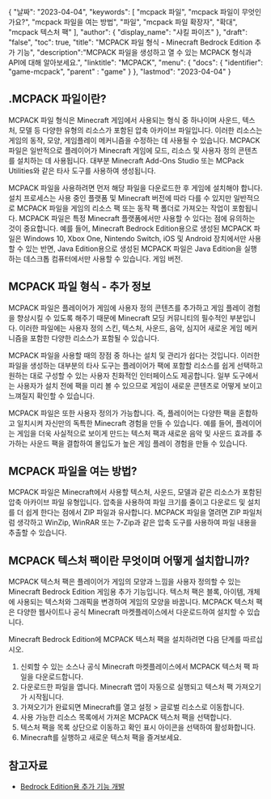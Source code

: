 {
"날짜": "2023-04-04",
  "keywords": [
"mcpack 파일",
"mcpack 파일이 무엇인가요?",
"mcpack 파일을 여는 방법",
"파일",
"mcpack 파일 확장자",
"확대",
"mcpack 텍스처 팩"
],
  "author": {
"display_name": "샤킬 파이즈"
},
"draft": "false",
"toc": true,
"title": "MCPACK 파일 형식 - Minecraft Bedrock Edition 추가 기능",
  "description":"MCPACK 파일을 생성하고 열 수 있는 MCPACK 형식과 API에 대해 알아보세요.",
"linktitle": "MCPACK",
  "menu": {
    "docs": {
      "identifier": "game-mcpack",
"parent" : "game"
}
},
"lastmod": "2023-04-04"
}

## .MCPACK 파일이란?

MCPACK 파일 형식은 Minecraft 게임에서 사용되는 형식 중 하나이며 사운드, 텍스처, 모델 등 다양한 유형의 리소스가 포함된 압축 아카이브 파일입니다. 이러한 리소스는 게임의 동작, 모양, 게임플레이 메커니즘을 수정하는 데 사용될 수 있습니다. MCPACK 파일은 일반적으로 플레이어가 Minecraft 게임에 모드, 리소스 및 사용자 정의 콘텐츠를 설치하는 데 사용됩니다. 대부분 Minecraft Add-Ons Studio 또는 MCPack Utilities와 같은 타사 도구를 사용하여 생성됩니다.

MCPACK 파일을 사용하려면 먼저 해당 파일을 다운로드한 후 게임에 설치해야 합니다. 설치 프로세스는 사용 중인 플랫폼 및 Minecraft 버전에 따라 다를 수 있지만 일반적으로 MCPACK 파일을 게임의 리소스 팩 또는 동작 팩 폴더로 가져오는 작업이 포함됩니다. MCPACK 파일은 특정 Minecraft 플랫폼에서만 사용할 수 있다는 점에 유의하는 것이 중요합니다. 예를 들어, Minecraft Bedrock Edition용으로 생성된 MCPACK 파일은 Windows 10, Xbox One, Nintendo Switch, iOS 및 Android 장치에서만 사용할 수 있는 반면, Java Edition용으로 생성된 MCPACK 파일은 Java Edition을 실행하는 데스크톱 컴퓨터에서만 사용할 수 있습니다. 게임 버전.

## MCPACK 파일 형식 - 추가 정보

MCPACK 파일은 플레이어가 게임에 사용자 정의 콘텐츠를 추가하고 게임 플레이 경험을 향상시킬 수 있도록 해주기 때문에 Minecraft 모딩 커뮤니티의 필수적인 부분입니다. 이러한 파일에는 사용자 정의 스킨, 텍스처, 사운드, 음악, 심지어 새로운 게임 메커니즘을 포함한 다양한 리소스가 포함될 수 있습니다.

MCPACK 파일을 사용할 때의 장점 중 하나는 설치 및 관리가 쉽다는 것입니다. 이러한 파일을 생성하는 대부분의 타사 도구는 플레이어가 팩에 포함할 리소스를 쉽게 선택하고 원하는 대로 구성할 수 있는 사용자 친화적인 인터페이스도 제공합니다. 일부 도구에서는 사용자가 설치 전에 팩을 미리 볼 수 있으므로 게임이 새로운 콘텐츠로 어떻게 보이고 느껴질지 확인할 수 있습니다.

MCPACK 파일은 또한 사용자 정의가 가능합니다. 즉, 플레이어는 다양한 팩을 혼합하고 일치시켜 자신만의 독특한 Minecraft 경험을 만들 수 있습니다. 예를 들어, 플레이어는 게임을 더욱 사실적으로 보이게 만드는 텍스처 팩과 새로운 음악 및 사운드 효과를 추가하는 사운드 팩을 결합하여 몰입도가 높은 게임 플레이 경험을 만들 수 있습니다.

## MCPACK 파일을 여는 방법?

MCPACK 파일은 Minecraft에서 사용할 텍스처, 사운드, 모델과 같은 리소스가 포함된 압축 아카이브 파일 유형입니다. 압축을 사용하여 파일 크기를 줄이고 다운로드 및 설치를 더 쉽게 한다는 점에서 ZIP 파일과 유사합니다. MCPACK 파일을 열려면 ZIP 파일처럼 생각하고 WinZip, WinRAR 또는 7-Zip과 같은 압축 도구를 사용하여 파일 내용을 추출할 수 있습니다.

## MCPACK 텍스처 팩이란 무엇이며 어떻게 설치합니까?

MCPACK 텍스처 팩은 플레이어가 게임의 모양과 느낌을 사용자 정의할 수 있는 Minecraft Bedrock Edition 게임용 추가 기능입니다. 텍스처 팩은 블록, 아이템, 개체에 사용되는 텍스처와 그래픽을 변경하여 게임의 모양을 바꿉니다. MCPACK 텍스처 팩은 다양한 웹사이트나 공식 Minecraft 마켓플레이스에서 다운로드하여 설치할 수 있습니다.

Minecraft Bedrock Edition에 MCPACK 텍스처 팩을 설치하려면 다음 단계를 따르십시오.

1. 신뢰할 수 있는 소스나 공식 Minecraft 마켓플레이스에서 MCPACK 텍스처 팩 파일을 다운로드합니다.
2. 다운로드한 파일을 엽니다. Minecraft 앱이 자동으로 실행되고 텍스처 팩 가져오기가 시작됩니다.
3. 가져오기가 완료되면 Minecraft를 열고 설정 > 글로벌 리소스로 이동합니다.
4. 사용 가능한 리소스 목록에서 가져온 MCPACK 텍스처 팩을 선택합니다.
5. 텍스처 팩을 목록 상단으로 이동하고 확인 표시 아이콘을 선택하여 활성화합니다.
6. Minecraft를 실행하고 새로운 텍스처 팩을 즐겨보세요.

## 참고자료

* [Bedrock Edition용 추가 기능 개발](https://learn.microsoft.com/en-us/minecraft/creator/documents/gettingstarted)

